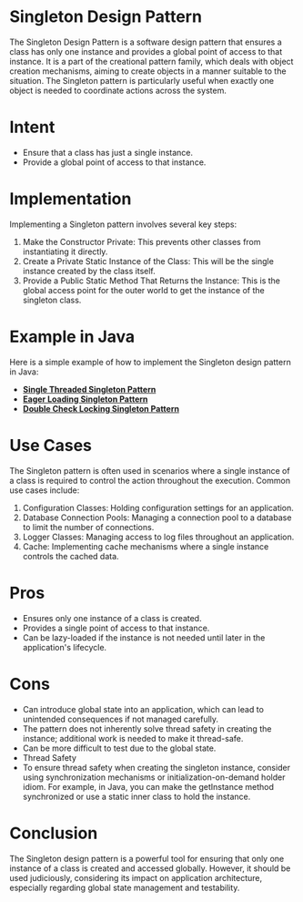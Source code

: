 # Singleton Design Pattern
The Singleton Design Pattern is a software design pattern that ensures a class has only one instance and provides a global point of access to that instance. It is a part of the creational pattern family, which deals with object creation mechanisms, aiming to create objects in a manner suitable to the situation. The Singleton pattern is particularly useful when exactly one object is needed to coordinate actions across the system.

# Intent
* Ensure that a class has just a single instance.
* Provide a global point of access to that instance.

# Implementation
Implementing a Singleton pattern involves several key steps:

1. Make the Constructor Private: This prevents other classes from instantiating it directly.
2. Create a Private Static Instance of the Class: This will be the single instance created by the class itself.
3. Provide a Public Static Method That Returns the Instance: This is the global access point for the outer world to get the instance of the singleton class.

# Example in Java

Here is a simple example of how to implement the Singleton design pattern in Java:

* **[Single Threaded Singleton Pattern](https://github.com/sidhant97/DesignDoctrine/tree/main/singleton/src/singleThreaded)**
* **[Eager Loading Singleton Pattern](https://github.com/sidhant97/DesignDoctrine/tree/main/singleton/src/eagerLoading)**
* **[Double Check Locking Singleton Pattern](https://github.com/sidhant97/DesignDoctrine/tree/main/singleton/src/doubleCheckLocking)**
# Use Cases
The Singleton pattern is often used in scenarios where a single instance of a class is required to control the action throughout the execution. Common use cases include:

1. Configuration Classes: Holding configuration settings for an application.
2. Database Connection Pools: Managing a connection pool to a database to limit the number of connections.
3. Logger Classes: Managing access to log files throughout an application.
4. Cache: Implementing cache mechanisms where a single instance controls the cached data. 

# Pros
* Ensures only one instance of a class is created.
* Provides a single point of access to that instance.
* Can be lazy-loaded if the instance is not needed until later in the application's lifecycle.
# Cons
* Can introduce global state into an application, which can lead to unintended consequences if not managed carefully.
* The pattern does not inherently solve thread safety in creating the instance; additional work is needed to make it thread-safe.
* Can be more difficult to test due to the global state.
* Thread Safety
* To ensure thread safety when creating the singleton instance, consider using synchronization mechanisms or initialization-on-demand holder idiom. For example, in Java, you can make the getInstance method synchronized or use a static inner class to hold the instance.

# Conclusion
The Singleton design pattern is a powerful tool for ensuring that only one instance of a class is created and accessed globally. However, it should be used judiciously, considering its impact on application architecture, especially regarding global state management and testability.

